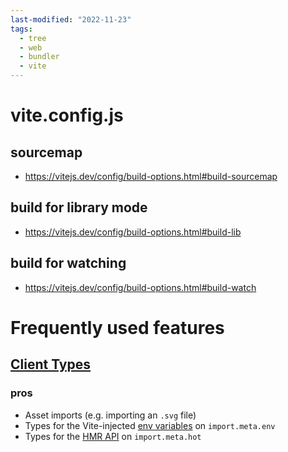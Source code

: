 ```yaml
---
last-modified: "2022-11-23"
tags:
  - tree
  - web
  - bundler
  - vite
---
```

# vite.config.js
## sourcemap
- https://vitejs.dev/config/build-options.html#build-sourcemap

## build for library mode
- https://vitejs.dev/config/build-options.html#build-lib

## build for watching
- https://vitejs.dev/config/build-options.html#build-watch

# Frequently used features
## [Client Types](https://vitejs.dev/guide/features.html#client-types)
### pros
- Asset imports (e.g. importing an `.svg` file)
- Types for the Vite-injected [env variables](https://vitejs.dev/guide/env-and-mode.html#env-variables) on `import.meta.env`
- Types for the [HMR API](https://vitejs.dev/guide/api-hmr.html) on `import.meta.hot`

